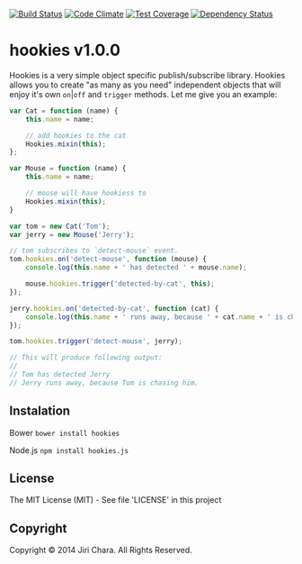 [![Build Status](https://travis-ci.org/JiriChara/hookies.svg)](https://travis-ci.org/JiriChara/hookies)
[![Code Climate](https://codeclimate.com/github/JiriChara/hookies/badges/gpa.svg)](https://codeclimate.com/github/JiriChara/hookies)
[![Test Coverage](https://codeclimate.com/github/JiriChara/hookies/badges/coverage.svg)](https://codeclimate.com/github/JiriChara/hookies)
[![Dependency Status](https://gemnasium.com/JiriChara/hookies.svg)](https://gemnasium.com/JiriChara/hookies)

# hookies v1.0.0

Hookies is a very simple object specific publish/subscribe library. Hookies allows you to create "as many as you need" independent objects that will enjoy it's own `on`|`off` and `trigger` methods. Let me give you an example:

```javascript
var Cat = function (name) {
    this.name = name;

    // add hookies to the cat
    Hookies.mixin(this);
};

var Mouse = function (name) {
    this.name = name;

    // mouse will have hookiess to
    Hookies.mixin(this);
}

var tom = new Cat('Tom');
var jerry = new Mouse('Jerry');

// tom subscribes to `detect-mouse` event.
tom.hookies.on('detect-mouse', function (mouse) {
    console.log(this.name + ' has detected ' + mouse.name);

    mouse.hookies.trigger('detected-by-cat', this);
});

jerry.hookies.on('detected-by-cat', function (cat) {
    console.log(this.name + ' runs away, because ' + cat.name + ' is chasing him.');
});

tom.hookies.trigger('detect-mouse', jerry);

// This will produce following output:
//
// Tom has detected Jerry
// Jerry runs away, because Tom is chasing him.
```


## Instalation

Bower `bower install hookies`

Node.js `npm install hookies.js`

## License
The MIT License (MIT) - See file 'LICENSE' in this project

## Copyright
Copyright © 2014 Jiri Chara. All Rights Reserved.
